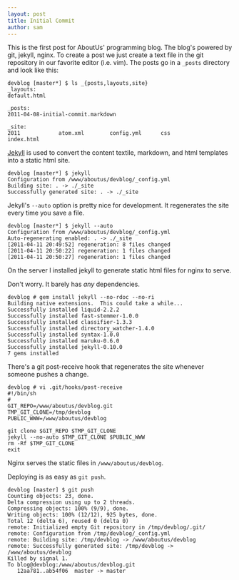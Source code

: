 ```yaml
---
layout: post
title: Initial Commit
author: sam
---
```


This is the first post for AboutUs' programming blog.  The blog's
powered by git, jekyll, nginx.  To create a post we just create a
text file in the git repository in our favorite editor (i.e.
vim).  The posts go in a `_posts` directory and look like this:

    devblog [master*] $ ls _{posts,layouts,site}
    _layouts:
    default.html

    _posts:
    2011-04-08-initial-commit.markdown

    _site:
    2011            atom.xml        config.yml      css             index.html


[Jekyll](http://tom.preston-werner.com/2008/11/17/blogging-like-a-hacker.html)
is used to convert the content textile, markdown, and html
templates into a static html site.

    devblog [master*] $ jekyll
    Configuration from /www/aboutus/devblog/_config.yml
    Building site: . -> ./_site
    Successfully generated site: . -> ./_site

Jekyll's `--auto` option is pretty nice for development.  It
regenerates the site every time you save a file.

    devblog [master*] $ jekyll --auto
    Configuration from /www/aboutus/devblog/_config.yml
    Auto-regenerating enabled: . -> ./_site
    [2011-04-11 20:49:52] regeneration: 8 files changed
    [2011-04-11 20:50:22] regeneration: 1 files changed
    [2011-04-11 20:50:27] regeneration: 1 files changed

On the server I installed jekyll to generate static html files
for nginx to serve.

Don't worry.  It barely has _any_ dependencies.

    devblog # gem install jekyll --no-rdoc --no-ri
    Building native extensions.  This could take a while...
    Successfully installed liquid-2.2.2
    Successfully installed fast-stemmer-1.0.0
    Successfully installed classifier-1.3.3
    Successfully installed directory_watcher-1.4.0
    Successfully installed syntax-1.0.0
    Successfully installed maruku-0.6.0
    Successfully installed jekyll-0.10.0
    7 gems installed

There's a git post-receive hook that regenerates the site whenever
someone pushes a change.

    devblog # vi .git/hooks/post-receive
    #!/bin/sh
    #
    GIT_REPO=/www/aboutus/devblog.git
    TMP_GIT_CLONE=/tmp/devblog
    PUBLIC_WWW=/www/aboutus/devblog

    git clone $GIT_REPO $TMP_GIT_CLONE
    jekyll --no-auto $TMP_GIT_CLONE $PUBLIC_WWW
    rm -Rf $TMP_GIT_CLONE
    exit

Nginx serves the static files in `/www/aboutus/devblog`.

Deploying is as easy as `git push`.

    devblog [master] $ git push 
    Counting objects: 23, done.
    Delta compression using up to 2 threads.
    Compressing objects: 100% (9/9), done.
    Writing objects: 100% (12/12), 925 bytes, done.
    Total 12 (delta 6), reused 0 (delta 0)
    remote: Initialized empty Git repository in /tmp/devblog/.git/
    remote: Configuration from /tmp/devblog/_config.yml
    remote: Building site: /tmp/devblog -> /www/aboutus/devblog
    remote: Successfully generated site: /tmp/devblog -> /www/aboutus/devblog
    Killed by signal 1.
    To blog@devblog:/www/aboutus/devblog.git
       12aa781..ab54f06  master -> master

